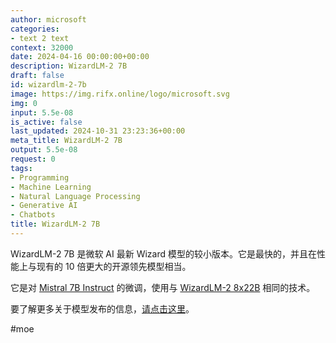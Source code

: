 ```yaml
---
author: microsoft
categories:
- text 2 text
context: 32000
date: 2024-04-16 00:00:00+00:00
description: WizardLM-2 7B
draft: false
id: wizardlm-2-7b
image: https://img.rifx.online/logo/microsoft.svg
img: 0
input: 5.5e-08
is_active: false
last_updated: 2024-10-31 23:23:36+00:00
meta_title: WizardLM-2 7B
output: 5.5e-08
request: 0
tags:
- Programming
- Machine Learning
- Natural Language Processing
- Generative AI
- Chatbots
title: WizardLM-2 7B
---
```
















WizardLM-2 7B 是微软 AI 最新 Wizard 模型的较小版本。它是最快的，并且在性能上与现有的 10 倍更大的开源领先模型相当。

它是对 [Mistral 7B Instruct](/mistralai/mistral-7b-instruct) 的微调，使用与 [WizardLM-2 8x22B](/microsoft/wizardlm-2-8x22b) 相同的技术。

要了解更多关于模型发布的信息，[请点击这里](https://wizardlm.github.io/WizardLM2/)。

#moe

